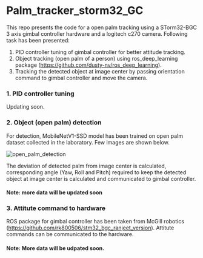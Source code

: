 # Palm_tracker_storm32_GC
This repo presents the code for a open palm tracking using a STorm32-BGC 3 axis gimbal controller hardware and a logitech c270 camera. Following task has been presented:

1. PID controller tuning of gimbal controller for better attitude tracking.
2. Object tracking (open palm of a person) using ros_deep_learning package (https://github.com/dusty-nv/ros_deep_learning).
3. Tracking the detected object at image center by passing orientation command to gimbal controller and move the camera.

### 1. PID controller tuning
Updating soon.

### 2. Object (open palm) detection
For detection, MobileNetV1-SSD model has been trained on open palm dataset collected in the laboratory. Few images are shown below.

![open_palm_detection](https://user-images.githubusercontent.com/37348142/198530061-75015330-25e7-4d8d-86b7-e0287eca5a46.jpg)

The deviation of detected palm from image center is calculated, corresponding angle (Yaw, Roll and Pitch) required to keep the detected object at image   center is calculated and communicated to gimbal controller.
#### Note: more data will be updated soon

### 3. Attitute command to hardware
ROS package for gimbal controller has been taken from McGill robotics (https://github.com/rk800506/stm32_bgc_ranjeet_version). Attitute commands can be communicated to the hardware.
#### Note: More data will be udpated soon.
